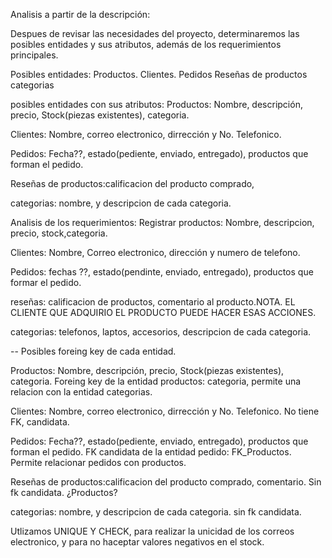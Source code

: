 

Analisis a partir de la descripción:

Despues de revisar las necesidades del proyecto, determinaremos las posibles entidades y sus atributos, además de los requerimientos principales.

Posibles entidades:
Productos.
Clientes.
Pedidos
Reseñas de productos
categorias

posibles entidades con sus atributos:
Productos: Nombre, descripción, precio, Stock(piezas existentes), categoria. 

Clientes: Nombre, correo electronico, dirrección y No. Telefonico. 

Pedidos: Fecha??, estado(pediente, enviado, entregado), productos que forman el pedido.

Reseñas de productos:calificacion del producto comprado, 

categorias: nombre, y descripcion de cada categoria. 

 

Analisis de los requerimientos:
Registrar productos: Nombre, descripcion, precio, stock,categoria. 

Clientes: Nombre, Correo electronico, dirección y numero de telefono.
 
Pedidos: fechas ??, estado(pendinte, enviado, entregado), productos que formar el pedido.

reseñas: calificacion de productos, comentario al producto.NOTA.  EL CLIENTE QUE ADQUIRIO EL PRODUCTO PUEDE HACER ESAS ACCIONES. 

categorias: telefonos, laptos, accesorios, descripcion de cada categoria. 


--
Posibles foreing key de cada entidad. 

Productos: Nombre, descripción, precio, Stock(piezas existentes), categoria. 
Foreing key de la entidad productos:
categoria, permite una relacion con la entidad categorias. 

Clientes: Nombre, correo electronico, dirrección y No. Telefonico. 
No tiene FK, candidata. 

Pedidos: Fecha??, estado(pediente, enviado, entregado), productos que forman el pedido.
FK candidata de la entidad pedido:
FK_Productos. 
Permite relacionar pedidos con productos.


Reseñas de productos:calificacion del producto comprado, comentario. 
Sin  fk candidata.
¿Productos?


categorias: nombre, y descripcion de cada categoria. 
sin fk candidata. 
 




Utlizamos UNIQUE Y CHECK, para realizar la unicidad de los correos electronico, y para no haceptar valores negativos en el stock. 